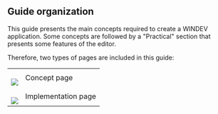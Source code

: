 
## Guide organization
			

<a name="NOTE1"></a>
<a name="NOTE1_1"></a>
This guide presents the main concepts required to create a WINDEV application. Some concepts are followed by a "Practical" section that presents some features of the editor.

Therefore, two types of pages are included in this guide:


|   |   |
| --- | --- |
| <br>![](https://doc.pcsoft.fr/en-US/images/image.awp?langid=3&name=Page_concept.gif)<br> | Concept page |
| <br>![](https://doc.pcsoft.fr/en-US/images/image.awp?langid=3&name=page_pratique.gif)<br> | Implementation page |




